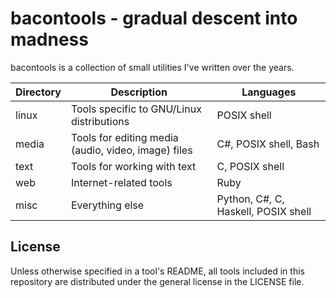 bacontools - gradual descent into madness
=========================================

bacontools is a collection of small utilities I've written over the years.


| Directory | Description                                         | Languages                           |
|-----------|-----------------------------------------------------|-------------------------------------|
| linux     | Tools specific to GNU/Linux distributions           | POSIX shell                         |
| media     | Tools for editing media (audio, video, image) files | C#, POSIX shell, Bash               |
| text      | Tools for working with text                         | C, POSIX shell                      |
| web       | Internet-related tools                              | Ruby                                |
| misc      | Everything else                                     | Python, C#, C, Haskell, POSIX shell |


License
-------
Unless otherwise specified in a tool's README, all tools included in this
repository are distributed under the general license in the LICENSE file.

